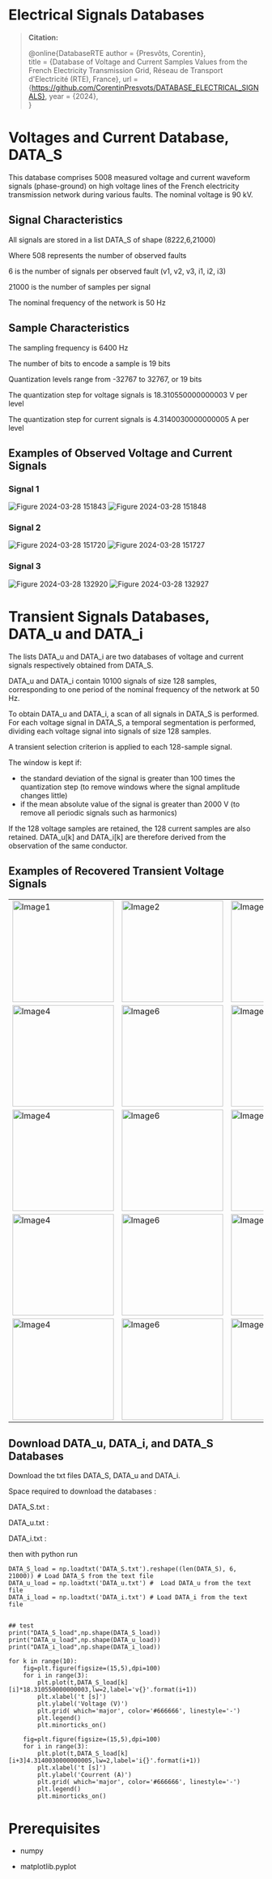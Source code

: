 # Electrical Signals Databases

> **Citation:**
>
> @online{DatabaseRTE 
> author = {Presvôts, Corentin},  
> title = {Database of Voltage and Current Samples Values from the French Electricity Transmission Grid, Réseau de Transport d'Electricité (RTE), France},
> url = {https://github.com/CorentinPresvots/DATABASE_ELECTRICAL_SIGNALS},
> year = {2024},  
> }

# Voltages and Current Database, DATA_S

This database comprises 5008 measured voltage and current waveform signals (phase-ground) on high voltage lines of the French electricity transmission network during various faults. The nominal voltage is 90 kV.


## Signal Characteristics
All signals are stored in a list DATA_S of shape (8222,6,21000)

Where 508 represents the number of observed faults

6 is the number of signals per observed fault (v1, v2, v3, i1, i2, i3)

21000 is the number of samples per signal

The nominal frequency of the network is 50 Hz


## Sample Characteristics
The sampling frequency is 6400 Hz

The number of bits to encode a sample is 19 bits

Quantization levels range from -32767 to 32767, or 19 bits

The quantization step for voltage signals is 18.310550000000003 V per level

The quantization step for current signals is 4.3140030000000005 A per level

## Examples of Observed Voltage and Current Signals

### Signal 1 
![Figure 2024-03-28 151843](https://github.com/CorentinPresvots/DATABASE_ELECTRICAL_SIGNALS/assets/144250214/707b2a46-0d82-4682-8038-a871d2904120)
![Figure 2024-03-28 151848](https://github.com/CorentinPresvots/DATABASE_ELECTRICAL_SIGNALS/assets/144250214/4a006b14-e3d1-44e0-9221-fc79b8168607)
### Signal 2 
![Figure 2024-03-28 151720](https://github.com/CorentinPresvots/DATABASE_ELECTRICAL_SIGNALS/assets/144250214/281f124b-3976-4048-9c48-01226a7c291a)
![Figure 2024-03-28 151727](https://github.com/CorentinPresvots/DATABASE_ELECTRICAL_SIGNALS/assets/144250214/697742c5-aaef-48da-a524-c2eeea8c22e1)
### Signal 3 
![Figure 2024-03-28 132920](https://github.com/CorentinPresvots/DATABASE_ELECTRICAL_SIGNALS/assets/144250214/ebfea83c-2ada-4dc0-89ed-a6ee5585e4c5)
![Figure 2024-03-28 132927](https://github.com/CorentinPresvots/DATABASE_ELECTRICAL_SIGNALS/assets/144250214/d3b8d152-09ca-4851-a213-67cf47b71fdd)

# Transient Signals Databases, DATA_u and DATA_i

The lists DATA_u and DATA_i are two databases of voltage and current signals respectively obtained from DATA_S.

DATA_u and DATA_i contain 10100 signals of size 128 samples, corresponding to one period of the nominal frequency of the network at 50 Hz.

To obtain DATA_u and DATA_i, a scan of all signals in DATA_S is performed. For each voltage signal in DATA_S, a temporal segmentation is performed, dividing each voltage signal into signals of size 128 samples.

A transient selection criterion is applied to each 128-sample signal.

The window is kept if:

- the standard deviation of the signal is greater than 100 times the quantization step (to remove windows where the signal amplitude changes little)
- if the mean absolute value of the signal is greater than 2000 V (to remove all periodic signals such as harmonics)

If the 128 voltage samples are retained, the 128 current samples are also retained.
DATA_u[k] and DATA_i[k] are therefore derived from the observation of the same conductor.

## Examples of Recovered Transient Voltage Signals

<table>
  <tr>
    <td><img src="https://github.com/CorentinPresvots/DATABASE_ELECTRICAL_SIGNALS/assets/144250214/07f4098b-52aa-4f8e-9853-fd0682fd5d61" alt="Image1" width="200"></td>
    <td><img src="https://github.com/CorentinPresvots/DATABASE_ELECTRICAL_SIGNALS/assets/144250214/42db26ee-cd6c-434f-996a-a063e7b4ae02" alt="Image2" width="200"></td>
    <td><img src="https://github.com/CorentinPresvots/DATABASE_ELECTRICAL_SIGNALS/assets/144250214/5d140e7c-8875-4b7c-9d5b-ad6eef07bb1b" alt="Image3" width="200"></td>
    <td><img src="https://github.com/CorentinPresvots/DATABASE_ELECTRICAL_SIGNALS/assets/144250214/2e1996d8-5e97-4d94-a78a-b7e1f86b0fce" alt="Image4" width="200"></td>
    <td><img src="https://github.com/CorentinPresvots/DATABASE_ELECTRICAL_SIGNALS/assets/144250214/521be535-9d22-4efd-8604-fd4c8ac2269a" alt="Image5" width="200"></td>
  </tr>
  <tr>
    <td><img src="https://github.com/CorentinPresvots/DATABASE_ELECTRICAL_SIGNALS/assets/144250214/3945924e-46f2-491b-8194-2705ded99cac" alt="Image4" width="200"></td>
    <td><img src="https://github.com/CorentinPresvots/DATABASE_ELECTRICAL_SIGNALS/assets/144250214/9ba41826-f494-48c2-b44e-6fcf61e13682" alt="Image6" width="200"></td>
    <td><img src="https://github.com/CorentinPresvots/DATABASE_ELECTRICAL_SIGNALS/assets/144250214/fdf4bbec-93ed-4b3c-99e9-a6e73e8e0c6a" alt="Image7" width="200"></td>
    <td><img src="https://github.com/CorentinPresvots/DATABASE_ELECTRICAL_SIGNALS/assets/144250214/287a2b8a-47ad-4fff-bf34-b2e5e03c22ab" alt="Image8" width="200"></td>
    <td><img src="https://github.com/CorentinPresvots/DATABASE_ELECTRICAL_SIGNALS/assets/144250214/138e2a04-2a7a-4e28-8e7e-ff95339ae1e9" alt="Image5" width="200"></td>
  </tr>
  <tr>
  <td><img src="https://github.com/CorentinPresvots/DATABASE_ELECTRICAL_SIGNALS/assets/144250214/24cbc12a-a2e0-4ab7-9976-9e10b7c3ef2a" alt="Image4" width="200"></td>
  <td><img src="https://github.com/CorentinPresvots/DATABASE_ELECTRICAL_SIGNALS/assets/144250214/3324fb4e-c81d-451e-aeee-e43792299ce8" alt="Image6" width="200"></td>
  <td><img src="https://github.com/CorentinPresvots/DATABASE_ELECTRICAL_SIGNALS/assets/144250214/3ae1e49f-b452-4812-bea1-22409525a4dd" alt="Image7" width="200"></td>
  <td><img src="https://github.com/CorentinPresvots/DATABASE_ELECTRICAL_SIGNALS/assets/144250214/7bfd395c-0a41-4c68-b832-345bdd5f0b30" alt="Image8" width="200"></td>
  <td><img src="https://github.com/CorentinPresvots/DATABASE_ELECTRICAL_SIGNALS/assets/144250214/ebd51acd-dbcb-4459-924e-5ce1cadcdd8a" alt="Image5" width="200"></td>
  </tr>
  <tr>
  <td><img src="https://github.com/CorentinPresvots/DATABASE_ELECTRICAL_SIGNALS/assets/144250214/abe2a86b-fb72-44d6-8cc2-3ee1350442a3" alt="Image4" width="200"></td>
  <td><img src="https://github.com/CorentinPresvots/DATABASE_ELECTRICAL_SIGNALS/assets/144250214/dbaa119f-2479-45ba-a9c5-18743ea1a373" alt="Image6" width="200"></td>
  <td><img src="https://github.com/CorentinPresvots/DATABASE_ELECTRICAL_SIGNALS/assets/144250214/385e5fdc-bbca-43ed-bc00-9c4558bed42c" alt="Image7" width="200"></td>
  <td><img src="https://github.com/CorentinPresvots/DATABASE_ELECTRICAL_SIGNALS/assets/144250214/9feffb5d-67a0-4077-9882-2fd289212ad6" alt="Image8" width="200"></td>
  <td><img src="https://github.com/CorentinPresvots/DATABASE_ELECTRICAL_SIGNALS/assets/144250214/3aafe378-d8b1-42e1-8d38-0cd735aa7a82" alt="Image5" width="200"></td>
  </tr>
  <tr>
  <td><img src="https://github.com/CorentinPresvots/DATABASE_ELECTRICAL_SIGNALS/assets/144250214/3cd01edd-cca7-4a6f-b086-618c7a7c59dd" alt="Image4" width="200"></td>
  <td><img src="https://github.com/CorentinPresvots/DATABASE_ELECTRICAL_SIGNALS/assets/144250214/17738dd3-b859-441b-a743-d935cde72c7c" alt="Image6" width="200"></td>
  <td><img src="https://github.com/CorentinPresvots/DATABASE_ELECTRICAL_SIGNALS/assets/144250214/4fcd78c1-cdd0-4847-8a6a-f64bf307243d" alt="Image7" width="200"></td>
  <td><img src="https://github.com/CorentinPresvots/DATABASE_ELECTRICAL_SIGNALS/assets/144250214/99689b8f-830d-4473-a527-679a8ef7ec04" alt="Image8" width="200"></td>
  <td><img src="https://github.com/CorentinPresvots/DATABASE_ELECTRICAL_SIGNALS/assets/144250214/cd914add-ee09-418a-84e4-d9d77289ec39" alt="Image5" width="200"></td>
  </tr>
</table>

## Download DATA_u, DATA_i, and DATA_S Databases
Download the txt files DATA_S, DATA_u and DATA_i. 

Space required to download the databases :

DATA_S.txt : 

DATA_u.txt :

DATA_i.txt : 

then with python run


    DATA_S_load = np.loadtxt('DATA_S.txt').reshape((len(DATA_S), 6, 21000)) # Load DATA_S from the text file 
    DATA_u_load = np.loadtxt('DATA_u.txt') #  Load DATA_u from the text file
    DATA_i_load = np.loadtxt('DATA_i.txt') # Load DATA_i from the text file


    ## test 
    print("DATA_S_load",np.shape(DATA_S_load))
    print("DATA_u_load",np.shape(DATA_u_load))
    print("DATA_i_load",np.shape(DATA_i_load))
  
    for k in range(10):
        fig=plt.figure(figsize=(15,5),dpi=100)
        for i in range(3):
            plt.plot(t,DATA_S_load[k][i]*18.310550000000003,lw=2,label='v{}'.format(i+1))
            plt.xlabel('t [s]')
            plt.ylabel('Voltage (V)')
            plt.grid( which='major', color='#666666', linestyle='-')
            plt.legend()
            plt.minorticks_on()
            
        fig=plt.figure(figsize=(15,5),dpi=100)
        for i in range(3):            
            plt.plot(t,DATA_S_load[k][i+3]4.3140030000000005,lw=2,label='i{}'.format(i+1))
            plt.xlabel('t [s]')
            plt.ylabel('Courrent (A)')
            plt.grid( which='major', color='#666666', linestyle='-')
            plt.legend()
            plt.minorticks_on()   
            
# Prerequisites

- numpy


- matplotlib.pyplot


